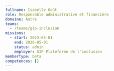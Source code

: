```yaml
---
fullname: Isabelle Goût
role: Responsable administrative et financière
domaine: Autre
teams:
  - /teams/gip-inclusion
missions:
  - start: 2023-05-01
    end: 2026-05-01
    status: admin
    employer: GIP Plateforme de l'inclusion
memberType: beta
competences: []
---
```

